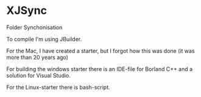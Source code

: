 # XJSync
 Folder Synchonisation

To compile I'm using JBuilder. 

For the Mac, I have created a starter, but I forgot how this was done (it was more than 20 years ago)

For building the windows starter there is an IDE-file for Borland C++ and a solution for Visual Studio.

For the Linux-starter there is bash-script.